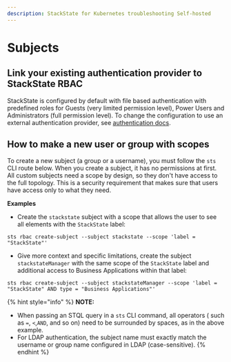 ```yaml
---
description: StackState for Kubernetes troubleshooting Self-hosted
---
```


# Subjects

## Link your existing authentication provider to StackState RBAC

StackState is configured by default with file based authentication with predefined roles for Guests \(very limited permission level\), Power Users and Administrators \(full permission level\). To change the configuration to use an external authentication provider, see [authentication docs](../authentication/).

## How to make a new user or group with scopes

To create a new subject \(a group or a username\), you must follow the `sts` CLI route below. When you create a subject, it has no permissions at first. All custom subjects need a scope by design, so they don't have access to the full topology. This is a security requirement that makes sure that users have access only to what they need.

**Examples**

* Create the `stackstate` subject with a scope that allows the user to see all elements with the `StackState` label:

```text
sts rbac create-subject --subject stackstate --scope 'label = "StackState"'
```

* Give more context and specific limitations, create the subject `stackstateManager` with the same scope of the `StackState` label and additional access to Business Applications within that label:

```text
sts rbac create-subject --subject stackstateManager --scope 'label = "StackState" AND type = "Business Applications"'
```

{% hint style="info" %}
**NOTE:**

* When passing an STQL query in a `sts` CLI command, all operators \( such as `=`, `<`,`AND`, and so on\) need to be surrounded by spaces, as in the above example.
* For LDAP authentication, the subject name must exactly match the username or group name configured in LDAP (case-sensitive).
{% endhint %}
